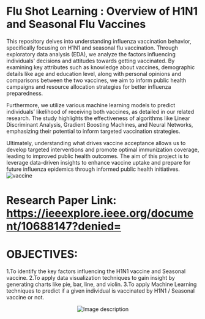 # Flu Shot Learning : Overview of H1N1 and Seasonal Flu Vaccines


This repository delves into understanding influenza vaccination behavior, specifically focusing on H1N1 and seasonal flu vaccination. Through exploratory data analysis (EDA), we analyze the factors influencing individuals' decisions and attitudes towards getting vaccinated. By examining key attributes such as knowledge about vaccines, demographic details like age and education level, along with personal opinions and comparisons between the two vaccines, we aim to inform public health campaigns and resource allocation strategies for better influenza preparedness. 

Furthermore, we utilize various machine learning models to predict individuals’ likelihood of receiving both vaccines, as detailed in our related research. The study highlights the effectiveness of algorithms like Linear Discriminant Analysis, Gradient Boosting Machines, and Neural Networks, emphasizing their potential to inform targeted vaccination strategies. 

Ultimately, understanding what drives vaccine acceptance allows us to develop targeted interventions and promote optimal immunization coverage, leading to improved public health outcomes. The aim of this project is to leverage data-driven insights to enhance vaccine uptake and prepare for future influenza epidemics through informed public health initiatives.
![vaccine](https://github.com/khot2003/FLU-SHOT-LEARNING-PREDICT-H1N1-AND-SEASONAL-FLU-VACCINES/assets/105428024/89e9792c-f78e-486d-b83a-4f74ec828b60)

# Research Paper Link: https://ieeexplore.ieee.org/document/10688147?denied=

# OBJECTIVES:
1.To identify the key factors influencing the H1N1 vaccine and Seasonal vaccine.
2.To apply data visualization techniques to gain insight by generating charts like pie, bar, line, and violin. 
3.To apply Machine Learning techniques to predict if a given individual is vaccinated by H1N1 / Seasonal vaccine or not.




<div style="text-align: center">
                                                   <img src="https://github.com/khot2003/FLU-SHOT-LEARNING-PREDICT-H1N1-AND-SEASONAL-FLU-VACCINES/assets/105428024/d1824238-6333-4198-9272-18f62a882e64" alt="Image description">
</div>




